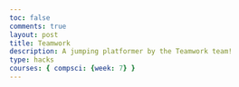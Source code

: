 ```yaml
---
toc: false
comments: true
layout: post
title: Teamwork
description: A jumping platformer by the Teamwork team!
type: hacks
courses: { compsci: {week: 7} }
---
```


<canvas id="canvas" width="500" height="700"></canvas>
<script>
    // Create empty canvas
    let canvas = document.getElementById("canvas");
    let c = canvas.getContext("2d");

    // Load background image
    var bgImage = new Image();
    bgImage.src = "{{site.baseurl}}/images/Stone_Background.jpg";
    bgImage.onload = function () {
        // Set up backgrounds
        var bg1 = {
            width: 500,
            height: 1000,
            x: 0,
            y: 0
        }
        var bg2 = {
            width: 500,
            height: 1000,
            x: 0,
            y: -1000
        }
        var bg3 = {
            width: 500,
            height: 1000,
            x: 0,
            y: -2000
        }

        // Create an array to hold platform information
        var platforms = [];

        // Constants for jump behavior
        const gravity = 0.5;
        const jumpStrength = -10;

        // Function to generate random platforms throughout the screen
        function generateRandomPlatform() {
            // Define the platform properties
            var platform = {
                width: 150,
                height: 20,
                x: Math.random() * (canvas.width - 150),
                y: canvas.height - Math.random() * (canvas.height)  // Platforms appear at various vertical positions
            };
            platforms.push(platform);

            // Add a trampoline on some platforms randomly
            if (Math.random() < 0.2) { // Adjust the probability as needed
                var trampoline = {
                    x: platform.x + platform.width / 2 - 10, // Adjust for the trampoline's width
                    y: platform.y - 10, // Adjust for the trampoline's height
                    width: 20, // Adjust to match the trampoline's width
                    height: 5, // Adjust to match the trampoline's height
                };
                platforms.push(trampoline);
            }
        }

        // Function to generate platforms at the top of the screen
        function generateTopPlatform() {
            var platform = {
                width: 150,
                height: 20,
                x: Math.random() * (canvas.width - 150),
                y: -20  // Platforms appear at the top of the screen
            };
            platforms.push(platform);

            // Add a trampoline on some platforms randomly
            if (Math.random() < 0.2) { // Adjust the probability as needed
                var trampoline = {
                    x: platform.x + platform.width / 2 - 10, // Adjust for the trampoline's width
                    y: platform.y - 10, // Adjust for the trampoline's height
                    width: 20, // Adjust to match the trampoline's width
                    height: 5, // Adjust to match the trampoline's height
                };
                platforms.push(trampoline);
            }
        }

        // Call the platform generation function initially to ensure a platform is within jumping distance
        generateRandomPlatform();

        // Call the platform generation function more frequently to have more platforms
        setInterval(generateRandomPlatform, 500); // Decreased interval for more platforms

        // Call the top platform generation function at regular intervals
        setInterval(generateTopPlatform, 2000); // Platforms at the top every 2 seconds

        // Main game loop
        var interval = setInterval(function () {
            // Move the backgrounds
            bg1.y += 5;
            bg2.y += 5;
            bg3.y += 5;

            if (bg1.y == 2000) {
                bg1.y = 0;
            }
            if (bg2.y == 1000) {
                bg2.y = -1000;
            }
            if (bg3.y == 0) {
                bg3.y = -2000;
            }

            // Clear the canvas
            c.clearRect(0, 0, canvas.width, canvas.height);

            // Draw the background
            c.drawImage(bgImage, bg1.x, bg1.y);
            c.drawImage(bgImage, bg2.x, bg2.y);
            c.drawImage(bgImage, bg3.x, bg3.y);

            // Move and draw the platforms, including trampolines
            platforms.forEach(function (platform) {
                if (platform.width === 20) {
                    // Draw a green line for the trampoline
                    c.strokeStyle = "green";
                    c.lineWidth = 5;
                    c.beginPath();
                    c.moveTo(platform.x, platform.y + 5);
                    c.lineTo(platform.x + platform.width, platform.y + 5);
                    c.stroke();
                } else {
                    // Draw a yellow platform
                    c.fillStyle = "yellow";
                    c.fillRect(platform.x, platform.y, platform.width, platform.height);
                }
                platform.y += 5;
            });
        }, 70);
    };
</script>
